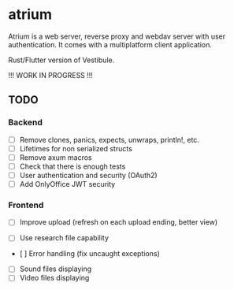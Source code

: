 # atrium

Atrium is a web server, reverse proxy and webdav server with user authentication. It comes with a multiplatform client application.

Rust/Flutter version of Vestibule.

!!! WORK IN PROGRESS !!!

## TODO

### Backend

- [ ] Remove clones, panics, expects, unwraps, println!, etc.
- [ ] Lifetimes for non serialized structs
- [ ] Remove axum macros
- [ ] Check that there is enough tests
- [ ] User authentication and security (OAuth2)
- [ ] Add OnlyOffice JWT security

### Frontend

- [ ] Improve upload (refresh on each upload ending, better view)

- [ ] Use research file capability
- [ ] Error handling (fix uncaught exceptions)

- [ ] Sound files displaying
- [ ] Video files displaying
